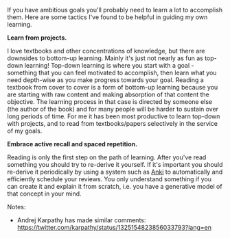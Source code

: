 If you have ambitious goals you'll probably need to learn a lot to accomplish them. Here are some tactics I've found to be helpful in guiding my own learning.

**Learn from projects.**

I love textbooks and other concentrations of knowledge, but there are downsides to bottom-up learning. Mainly it's just not nearly as fun as top-down learning! Top-down learning is where you start with a goal - something that you can feel motivated to accomplish, then learn what you need depth-wise as you make progress towards your goal. Reading a textbook from cover to cover is a form of bottom-up learning because you are starting with raw content and making absorption of that content the objective. The learning process in that case is directed by someone else (the author of the book) and for many people will be harder to sustain over long periods of time. For me it has been most productive to learn top-down with projects, and to read from textbooks/papers selectively in the service of my goals.

**Embrace active recall and spaced repetition.**

Reading is only the first step on the path of learning. After you've read something you should try to re-derive it yourself. If it's important you should re-derive it periodically by using a system such as [Anki](http://augmentingcognition.com/ltm.html) to automatically and efficiently schedule your reviews. You only understand something if you can create it and explain it from scratch, i.e. you have a generative model of that concept in your mind.

Notes:

- Andrej Karpathy has made similar comments: https://twitter.com/karpathy/status/1325154823856033793?lang=en
